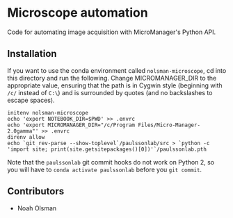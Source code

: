 # Microscope automation

Code for automating image acquisition with MicroManager's Python API.

## Installation
If you want to use the conda environment called `nolsman-microscope`, cd into this directory and run the following. Change MICROMANAGER_DIR to the appropriate value, ensuring that the path is in Cygwin style (beginning with `/c/` instead of `C:\`) and is surrounded by quotes (and no backslashes to escape spaces).
```
initenv nolsman-microscope
echo 'export NOTEBOOK_DIR=$PWD' >> .envrc
echo 'export MICROMANAGER_DIR="/c/Program Files/Micro-Manager-2.0gamma"' >> .envrc
direnv allow
echo `git rev-parse --show-toplevel`/paulssonlab/src > `python -c 'import site; print(site.getsitepackages()[0])'`/paulssonlab.pth
```

Note that the `paulssonlab` git commit hooks do not work on Python 2, so you will have to `conda activate paulssonlab` before you `git commit`.

## Contributors

- Noah Olsman
